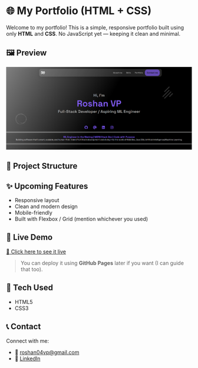 # 🌐 My Portfolio (HTML + CSS)

Welcome to my portfolio! This is a simple, responsive portfolio built using only **HTML** and **CSS**. No JavaScript yet — keeping it clean and minimal.

## 🖼️ Preview

![Screenshot](assets/Screenshot%202025-08-07%20230834.png) <!-- Optional: Add screenshot of your portfolio -->

## 📁 Project Structure


## ✨ Upcoming Features

- Responsive layout
- Clean and modern design
- Mobile-friendly
- Built with Flexbox / Grid (mention whichever you used)

## 🚀 Live Demo

[🔗 Click here to see it live](https://roshan-portfolio-04.netlify.app/)

> You can deploy it using **GitHub Pages** later if you want (I can guide that too).

## 📌 Tech Used

- HTML5
- CSS3

## 📞 Contact

Connect with me:
- 📧 roshan04vp@gmail.com
- 🔗 [LinkedIn](https://linkedin.com/in/roshan04vp)
